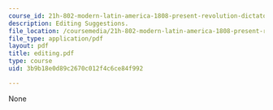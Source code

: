```yaml
---
course_id: 21h-802-modern-latin-america-1808-present-revolution-dictatorship-democracy-spring-2005
description: Editing Suggestions.
file_location: /coursemedia/21h-802-modern-latin-america-1808-present-revolution-dictatorship-democracy-spring-2005/3b9b18e0d89c2670c012f4c6ce84f992_editing.pdf
file_type: application/pdf
layout: pdf
title: editing.pdf
type: course
uid: 3b9b18e0d89c2670c012f4c6ce84f992

---
```

None